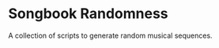 Songbook Randomness
===================

A collection of scripts to generate random musical sequences.

